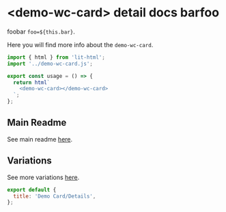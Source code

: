 # <demo-wc-card\> detail docs barfoo

foobar `foo=${this.bar}`.

Here you will find more info about the `demo-wc-card`.

```js script
import { html } from 'lit-html';
import '../demo-wc-card.js';
```

```js story
export const usage = () => {
  return html`
    <demo-wc-card></demo-wc-card>
  `;
};
```

## Main Readme

See main readme [here](../README.md).

## Variations

See more variations [here](./variations.md).

```js script
export default {
  title: 'Demo Card/Details',
};
```
